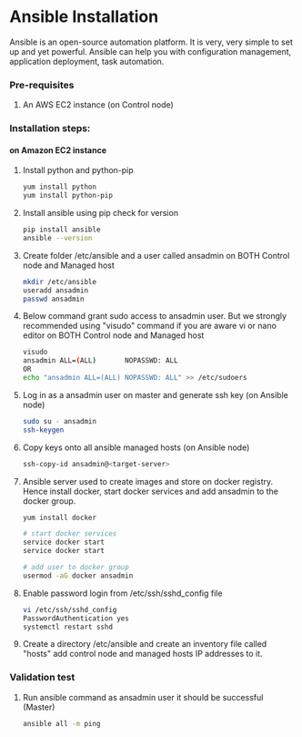 # Ansible Installation

Ansible is an open-source automation platform. It is very, very simple to set up and yet powerful. Ansible can help you with configuration management, application deployment, task automation.

### Pre-requisites

1. An AWS EC2 instance (on Control node)

### Installation steps:
#### on Amazon EC2 instance

1. Install python and python-pip
   ```sh
   yum install python
   yum install python-pip
   ```
1. Install ansible using pip check for version
    ```sh
    pip install ansible
   ansible --version
   ```
   
1. Create folder /etc/ansible and a user called ansadmin on BOTH Control node and Managed host
   ```sh
   mkdir /etc/ansible
   useradd ansadmin
   passwd ansadmin
   ```
1. Below command grant sudo access to ansadmin user. But we strongly recommended using "visudo" command if you are aware vi or nano editor on BOTH Control node and Managed host
   ```sh
   visudo
   ansadmin ALL=(ALL)       NOPASSWD: ALL
   OR
   echo "ansadmin ALL=(ALL) NOPASSWD: ALL" >> /etc/sudoers
   ```
   
1. Log in as a ansadmin user on master and generate ssh key (on Ansible node)
   ```sh 
   sudo su - ansadmin
   ssh-keygen
   ```
1. Copy keys onto all ansible managed hosts (on Ansible node)
   ```sh 
   ssh-copy-id ansadmin@<target-server>
   ```

1. Ansible server used to create images and store on docker registry. Hence install docker, start docker services and add ansadmin to the docker group. 
   ```sh
   yum install docker
   
   # start docker services 
   service docker start
   service docker start 
   
   # add user to docker group 
   usermod -aG docker ansadmin

   ```
1. Enable password login from /etc/ssh/sshd_config file
   ```sh
   vi /etc/ssh/sshd_config
   PasswordAuthentication yes
   systemctl restart sshd
   ```
   
1. Create a directory /etc/ansible and create an inventory file called "hosts" add control node and managed hosts IP addresses to it. 
 
### Validation test

   
1. Run ansible command as ansadmin user it should be successful (Master)
   ```sh 
   ansible all -m ping
   ```
